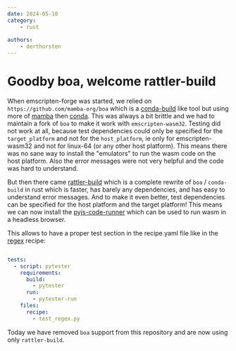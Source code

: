 ```yaml
---
date: 2024-05-10
category:
    - rust
    
authors:
    - derthorsten
---
```


# Goodby boa, welcome rattler-build

When emscripten-forge was started, we relied on `https://github.com/mamba-org/boa` which is a [conda-build](https://github.com/conda/conda-build) like tool but 
using more of [mamba](https://github.com/mamba-org/mamba) then [conda](https://github.com/conda/conda).
This was always a bit brittle and we had to maintain a fork of `boa` to make it work with `emscripten-wasm32`.
Testing did not work at all, because test dependencies could only be specified for the `target_platform` and not for the `host_platform`, ie
only for emscripten-wasm32 and not for linux-64 (or any other host platform).
This means there was no sane way to install the "emulators" to run the wasm code on the host platform.
Also the error messages were not very helpful and the code was hard to understand.

But then there came [rattler-build](https://github.com/prefix-dev/rattler-build)
which is a complete rewrite of `boa` / `conda-build` in rust which is faster, has barely any dependencies, and has easy to understand error messages.
And to make it even better, test dependencies can be specified for the host platform and the target platform!
This means we can now install the [pyjs-code-runner](https://github.com/emscripten-forge/pyjs-code-runner) which can be used
to run wasm in a headless browser.

This allows to have a proper test section in the recipe.yaml file like in the [regex](https://github.com/emscripten-forge/recipes/tree/main/recipes/recipes_emscripten/regex) recipe:

```yaml

tests:
  - script: pytester
    requirements:
      build:
        - pytester
      run:
        - pytester-run
    files:
      recipe:
        - test_regex.py

```


Today we have removed `boa` support from this repository and are now using only `rattler-build`.
